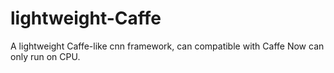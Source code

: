 # lightweight-Caffe
A lightweight Caffe-like cnn framework, can compatible with Caffe
Now can only run on CPU.
